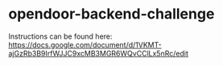 # opendoor-backend-challenge

Instructions can be found here:
https://docs.google.com/document/d/1VKMT-ajGzRb3B9IrfWJJC9xcMB3MGR6WQvCClLx5nRc/edit
